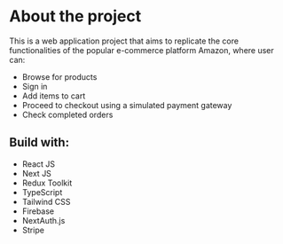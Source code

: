 # About the project

This is a web application project that aims to replicate the core functionalities of the popular e-commerce platform Amazon, where user can:

- Browse for products
- Sign in
- Add items to cart
- Proceed to checkout using a simulated payment gateway
- Check completed orders

## Build with:

- React JS
- Next JS
- Redux Toolkit
- TypeScript
- Tailwind CSS
- Firebase
- NextAuth.js
- Stripe
